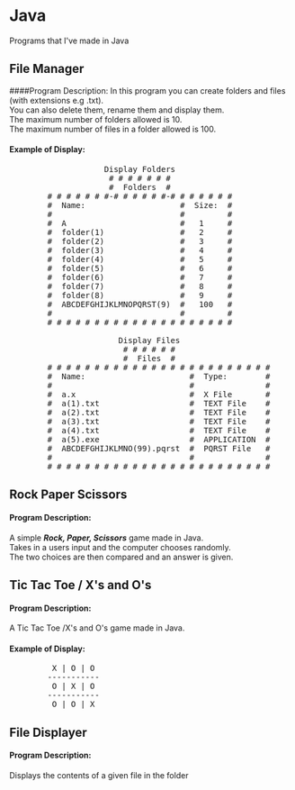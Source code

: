 # Java
Programs that I've made in Java

## File Manager
####Program Description:
In this program you can create folders and files (with extensions e.g .txt).  
You can also delete them, rename them and display them.  
The maximum number of folders allowed is 10.  
The maximum number of files in a folder allowed is 100.

#### Example of Display:
<pre>
                    Display Folders
                     # # # # # # #
                     #  Folders  #
        # # # # # # #-# # # # # #-# # # # # # #
        #  Name:                    #  Size:  #
        #                           #         #
        #  A                        #   1     #
        #  folder(1)                #   2     #
        #  folder(2)                #   3     #
        #  folder(3)                #   4     #
        #  folder(4)                #   5     #
        #  folder(5)                #   6     #
        #  folder(6)                #   7     #
        #  folder(7)                #   8     #
        #  folder(8)                #   9     #
        #  ABCDEFGHIJKLMNOPQRST(9)  #   100   #
        #                           #         #
        # # # # # # # # # # # # # # # # # # # # 
        
                       Display Files
                        # # # # # #
                        #  Files  #
        # # # # # # # # # # # # # # # # # # # # # # # #
        #  Name:                      #  Type:        #
        #                             #               #
        #  a.x                        #  X File       #
        #  a(1).txt                   #  TEXT File    #
        #  a(2).txt                   #  TEXT File    #
        #  a(3).txt                   #  TEXT File    #
        #  a(4).txt                   #  TEXT File    #
        #  a(5).exe                   #  APPLICATION  #
        #  ABCDEFGHIJKLMNO(99).pqrst  #  PQRST File   #
        #                             #               #
        # # # # # # # # # # # # # # # # # # # # # # # #
</pre>

## Rock Paper Scissors
#### Program Description:
A simple **_Rock, Paper, Scissors_** game made in Java.  
Takes in a users input and the computer chooses randomly.  
The two choices are then compared and an answer is given.

## Tic Tac Toe / X's and O's
#### Program Description:
A Tic Tac Toe /X's and O's game made in Java.
#### Example of Display:  
<pre>
         X | O | O
        -----------
         O | X | O
        -----------
         O | O | X
</pre>

## File Displayer
#### Program Description:
Displays the contents of a given file in the folder
